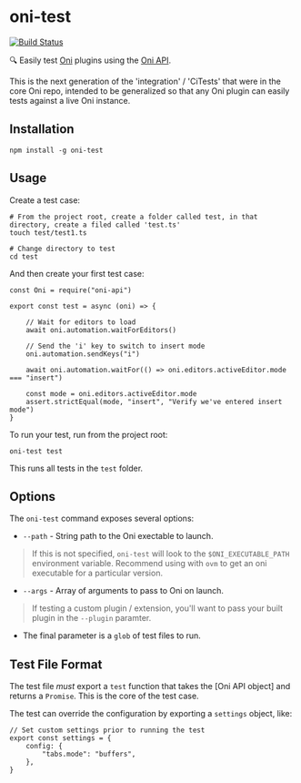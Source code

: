 # oni-test

[![Build Status](https://travis-ci.org/onivim/oni-test.svg?branch=master)](https://travis-ci.org/onivim/oni-test)

:mag: Easily test [Oni](https://github.com/onivim/oni) plugins using the [Oni API](https://onivim.github.io/oni-api/).

This is the next generation of the 'integration' / 'CiTests' that were in the core Oni repo,
intended to be generalized so that any Oni plugin can easily tests against a live Oni instance.

## Installation

`npm install -g oni-test`

## Usage

Create a test case:

```
# From the project root, create a folder called test, in that directory, create a filed called 'test.ts'
touch test/test1.ts

# Change directory to test
cd test
```

And then create your first test case:

```
const Oni = require("oni-api")

export const test = async (oni) => {

    // Wait for editors to load
    await oni.automation.waitForEditors()

    // Send the 'i' key to switch to insert mode
    oni.automation.sendKeys("i")

    await oni.automation.waitFor(() => oni.editors.activeEditor.mode === "insert")

    const mode = oni.editors.activeEditor.mode
    assert.strictEqual(mode, "insert", "Verify we've entered insert mode")
}
```

To run your test, run from the project root:

```
oni-test test
```

This runs all tests in the `test` folder.

## Options

The `oni-test` command exposes several options:

*   `--path` - String path to the Oni exectable to launch.

> If this is not specified, `oni-test` will look to the `$ONI_EXECUTABLE_PATH` environment variable. Recommend using with `ovm` to get an oni executable for a particular version.

*   `--args` - Array of arguments to pass to Oni on launch.

> If testing a custom plugin / extension, you'll want to pass your built plugin in the `--plugin` paramter.

*   The final parameter is a `glob` of test files to run.

## Test File Format

The test file _must_ export a `test` function that takes the [Oni API object] and returns a `Promise`. This is the core of the test case.

The test can override the configuration by exporting a `settings` object, like:

```
// Set custom settings prior to running the test
export const settings = {
    config: {
        "tabs.mode": "buffers",
    },
}
```
